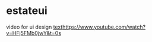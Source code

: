 # estateui

video for ui design [text](https://www.youtube.com/watch?v=HFj5FMb0jwY&t=0s)https://www.youtube.com/watch?v=HFj5FMb0jwY&t=0s
